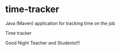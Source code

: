 # time-tracker
Java (Maven) application for tracking time on the job

Time tracker

Good Night Teacher and Students!!!
